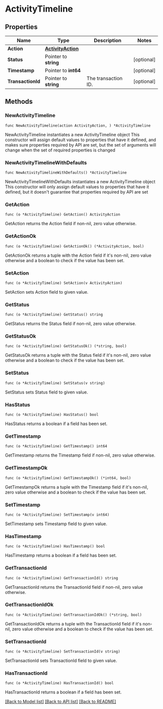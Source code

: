 # ActivityTimeline

## Properties

Name | Type | Description | Notes
------------ | ------------- | ------------- | -------------
**Action** | [**ActivityAction**](ActivityAction.md) |  | 
**Status** | Pointer to **string** |  | [optional] 
**Timestamp** | Pointer to **int64** |  | [optional] 
**TransactionId** | Pointer to **string** | The transaction ID. | [optional] 

## Methods

### NewActivityTimeline

`func NewActivityTimeline(action ActivityAction, ) *ActivityTimeline`

NewActivityTimeline instantiates a new ActivityTimeline object
This constructor will assign default values to properties that have it defined,
and makes sure properties required by API are set, but the set of arguments
will change when the set of required properties is changed

### NewActivityTimelineWithDefaults

`func NewActivityTimelineWithDefaults() *ActivityTimeline`

NewActivityTimelineWithDefaults instantiates a new ActivityTimeline object
This constructor will only assign default values to properties that have it defined,
but it doesn't guarantee that properties required by API are set

### GetAction

`func (o *ActivityTimeline) GetAction() ActivityAction`

GetAction returns the Action field if non-nil, zero value otherwise.

### GetActionOk

`func (o *ActivityTimeline) GetActionOk() (*ActivityAction, bool)`

GetActionOk returns a tuple with the Action field if it's non-nil, zero value otherwise
and a boolean to check if the value has been set.

### SetAction

`func (o *ActivityTimeline) SetAction(v ActivityAction)`

SetAction sets Action field to given value.


### GetStatus

`func (o *ActivityTimeline) GetStatus() string`

GetStatus returns the Status field if non-nil, zero value otherwise.

### GetStatusOk

`func (o *ActivityTimeline) GetStatusOk() (*string, bool)`

GetStatusOk returns a tuple with the Status field if it's non-nil, zero value otherwise
and a boolean to check if the value has been set.

### SetStatus

`func (o *ActivityTimeline) SetStatus(v string)`

SetStatus sets Status field to given value.

### HasStatus

`func (o *ActivityTimeline) HasStatus() bool`

HasStatus returns a boolean if a field has been set.

### GetTimestamp

`func (o *ActivityTimeline) GetTimestamp() int64`

GetTimestamp returns the Timestamp field if non-nil, zero value otherwise.

### GetTimestampOk

`func (o *ActivityTimeline) GetTimestampOk() (*int64, bool)`

GetTimestampOk returns a tuple with the Timestamp field if it's non-nil, zero value otherwise
and a boolean to check if the value has been set.

### SetTimestamp

`func (o *ActivityTimeline) SetTimestamp(v int64)`

SetTimestamp sets Timestamp field to given value.

### HasTimestamp

`func (o *ActivityTimeline) HasTimestamp() bool`

HasTimestamp returns a boolean if a field has been set.

### GetTransactionId

`func (o *ActivityTimeline) GetTransactionId() string`

GetTransactionId returns the TransactionId field if non-nil, zero value otherwise.

### GetTransactionIdOk

`func (o *ActivityTimeline) GetTransactionIdOk() (*string, bool)`

GetTransactionIdOk returns a tuple with the TransactionId field if it's non-nil, zero value otherwise
and a boolean to check if the value has been set.

### SetTransactionId

`func (o *ActivityTimeline) SetTransactionId(v string)`

SetTransactionId sets TransactionId field to given value.

### HasTransactionId

`func (o *ActivityTimeline) HasTransactionId() bool`

HasTransactionId returns a boolean if a field has been set.


[[Back to Model list]](../README.md#documentation-for-models) [[Back to API list]](../README.md#documentation-for-api-endpoints) [[Back to README]](../README.md)


